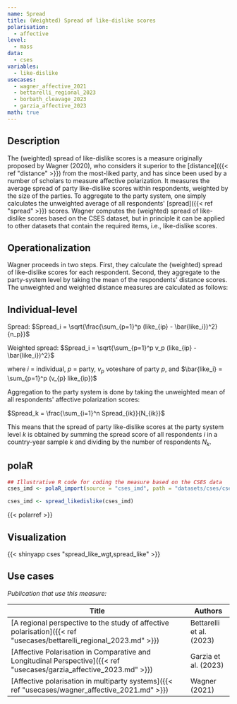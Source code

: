 ```yaml
---
name: Spread
title: (Weighted) Spread of like-dislike scores
polarisation:
  - affective
level:
  - mass
data:
  - cses
variables:
  - like-dislike
usecases:
  - wagner_affective_2021
  - bettarelli_regional_2023
  - borbath_cleavage_2023
  - garzia_affective_2023
math: true
---
```

## Description
The (weighted) spread of like-dislike scores is a measure originally proposed by Wagner (2020), who considers it superior to the [distance]({{< ref "distance" >}}) from the most-liked party, and has since been used by a number of scholars to measure affective polarization. It measures the average spread of party like-dislike scores within respondents, weighted by the size of the parties. To aggregate to the party system, one simply calculates the unweighted average of all respondents' [spread]({{< ref "spread" >}}) scores. Wagner computes the (weighted) spread of like-dislike scores based on the CSES dataset, but in principle it can be applied to other datasets that contain the required items, i.e., like-dislike scores.

## Operationalization
Wagner proceeds in two steps. First, they calculate the (weighted) spread of like-dislike scores for each respondent. Second, they aggregate to the party-system level by taking the mean of the respondents' distance scores. The unweighted and weighted distance measures are calculated as follows:

## Individual-level

Spread: $Spread_i = \sqrt{\frac{\sum_{p=1}^p (like_{ip} - \bar{like_i})^2}{n_p}}$

Weighted spread:  $Spread_i = \sqrt{\sum_{p=1}^p v_p (like_{ip} - \bar{like_i})^2}$

where $i$ = individual, $p$ = party, $v_p$ voteshare of party $p$, and $\bar{like_i} = \sum_{p=1}^p (v_{p} like_{ip})$ 

Aggregation to the party system is done by taking the unweighted mean of all respondents' affective polarization scores:

$Spread_k = \frac{\sum_{i=1}^n Spread_{ik}}{N_{ik}}$

This means that the spread of party like-dislike scores at the party system level $k$ is obtained by summing the spread score of all respondents $i$ in a country-year sample $k$ and dividing by the number of respondents $N_k$.

## polaR
```r 
## Illustrative R code for coding the measure based on the CSES data
cses_imd <- polaR_import(source = "cses_imd", path = "datasets/cses/cses_imd.dta")

cses_imd <- spread_likedislike(cses_imd)
```
{{< polarref >}}

## Visualization
{{< shinyapp cses "spread_like_wgt,spread_like" >}}

## Use cases
_Publication that use this measure:_

| Title                                                                                                     | Authors                  |
| --------------------------------------------------------------------------------------------------------- | ------------------------ |
| [A regional perspective to the study of affective polarisation]({{< ref "usecases/bettarelli_regional_2023.md" >}})   | Bettarelli et al. (2023) |
| [Affective Polarisation in Comparative and Longitudinal Perspective]({{< ref "usecases/garzia_affective_2023.md" >}}) | Garzia et al. (2023)     |
| [Affective polarisation in multiparty systems]({{< ref "usecases/wagner_affective_2021.md" >}})                       | Wagner (2021)            |

